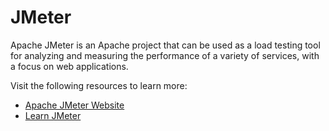 # JMeter

Apache JMeter is an Apache project that can be used as a load testing tool for analyzing and measuring the performance of a variety of services, with a focus on web applications.

Visit the following resources to learn more:

- [Apache JMeter Website](https://jmeter.apache.org/)
- [Learn JMeter](https://www.youtube.com/playlist?list=PLJ9A48W0kpRIjLkZ32Do9yDZXnnm7_uj_)

